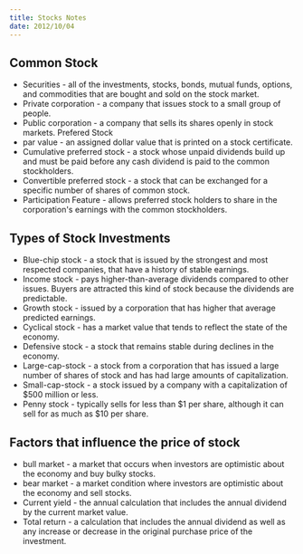```yaml
---
title: Stocks Notes
date: 2012/10/04
---
```


## Common Stock

* Securities - all of the investments, stocks, bonds, mutual funds, options, and commodities that are bought and sold on the stock market.
* Private corporation - a company that issues stock to a small group of people.
* Public corporation - a company that sells its shares openly in stock markets.
Prefered Stock
* par value - an assigned dollar value that is printed on a stock certificate.
* Cumulative preferred stock - a stock whose unpaid dividends build up and must be paid before any cash dividend is paid to the common stockholders.
* Convertible preferred stock - a stock that can be exchanged for a specific number of shares of common stock.
* Participation Feature - allows preferred stock holders to share in the corporation's earnings with the common stockholders.

## Types of Stock Investments

* Blue-chip stock - a stock that is issued by the strongest and most respected companies, that have a history of stable earnings.
* Income stock - pays higher-than-average dividends compared to other issues. Buyers are attracted this kind of stock because the dividends are predictable.
* Growth stock - issued by a corporation that has higher that average predicted earnings.
* Cyclical stock - has a market value that tends to reflect the state of the economy.
* Defensive stock - a stock that remains stable during declines in the economy.
* Large-cap-stock - a stock from a corporation that has issued a large number of shares of stock and has had large amounts of capitalization.
* Small-cap-stock - a stock issued by a company with a capitalization of $500 million or less.
* Penny stock - typically sells for less than $1 per share, although it can sell for as much as $10 per share.

## Factors that influence the price of stock

* bull market - a market that occurs when investors are optimistic about the economy and buy bulky stocks.
* bear market - a market condition where investors are optimistic about the economy and sell stocks.
* Current yield - the annual calculation that includes the annual dividend by the current market value.
* Total return - a calculation that includes the annual dividend as well as any increase or decrease in the original purchase price of the investment.
